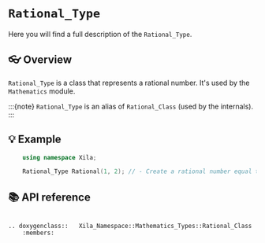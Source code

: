 # `Rational_Type`

Here you will find a full description of the `Rational_Type`.

## 👓 Overview

`Rational_Type` is a class that represents a rational number. It's used by the `Mathematics` module.

:::{note}
`Rational_Type` is an alias of `Rational_Class` (used by the internals).
:::

## 💡 Example

```cpp
    using namespace Xila;

    Rational_Type Rational(1, 2); // - Create a rational number equal to 1/2.
```

## 📚 API reference

```{eval-rst}

.. doxygenclass::   Xila_Namespace::Mathematics_Types::Rational_Class
    :members:
```
